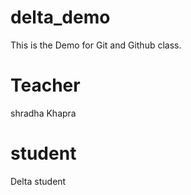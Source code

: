 # delta_demo
This is the Demo for Git and Github class.

# Teacher
shradha Khapra

# student
Delta student
